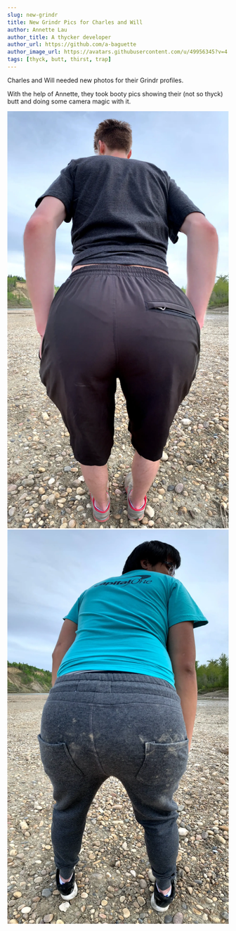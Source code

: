 ```yaml
---
slug: new-grindr
title: New Grindr Pics for Charles and Will
author: Annette Lau
author_title: A thycker developer
author_url: https://github.com/a-baguette
author_image_url: https://avatars.githubusercontent.com/u/49956345?v=4
tags: [thyck, butt, thirst, trap]
---
```


Charles and Will needed new photos for their Grindr profiles.

<!--truncate-->

With the help of Annette, they took booty pics showing their (not so thyck) butt and doing some camera magic with it.

![thirst](/img/blog/grindr1.webp)
![trap](/img/blog/grindr2.webp)
